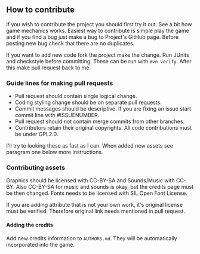 ## How to contribute

If you wish to contribute the project you should first try it out. See a bit
how game mechanics works. Easiest way to contribute is simple play the game
and if you find a bug just make a bug to Project's GitHub page. Before posting
new bug check that there are no duplicates.

If you want to add new code fork the project make the change. Run JUnits and
checkstyle before committing. These can be run with ``mvn verify``. After this make
pull request back to me.

### Guide lines for making pull requests

 * Pull request should contain single logical change.
 * Coding styling change should be on separate pull requests.
 * Commit messages should be descriptive. If you are fixing an issue start commit line with #ISSUENUMBER.
 * Pull request should not contain merge commits from other branches.
 * Contributors retain their original copyrights. All code contributions must be under GPL2.0.

I'll try to looking these as fast as I can. When
added new assets see paragram one below more instructions.

### Contributing assets

Graphics should be licensed with CC-BY-SA and Sounds/Music with CC-BY. Also CC-BY-SA
for music and sounds is okay, but the credits page must be then changed.
Fonts needs to be licensed with SIL Open Font License.

If you are adding attribute that is not your own work, it's original license must be verified.
Therefore original link needs mentioned in pull request.

#### Adding the credits

Add new credits information to `AUTHORS.md`. They will be automatically incorporated into the game.
